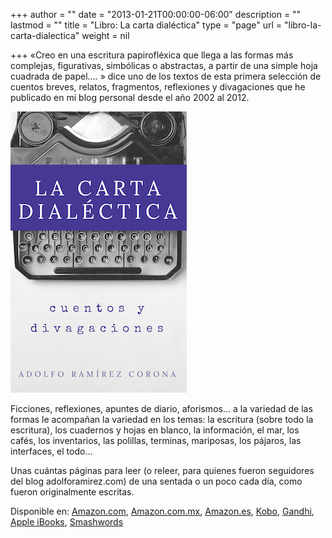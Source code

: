 +++
author = ""
date = "2013-01-21T00:00:00-06:00"
description = ""
lastmod = ""
title = "Libro: La carta dialéctica"
type = "page"
url = "libro-la-carta-dialectica"
weight = nil

+++
«Creo en una escritura papirofléxica que llega a las formas más complejas, figurativas, simbólicas o abstractas, a partir de una simple hoja cuadrada de papel.… » dice uno de los textos de esta primera selección de cuentos breves, relatos, fragmentos, reflexiones y divagaciones que he publicado en mi blog personal desde el año 2002 al 2012.

![La carta dialéctica](/img/la-carta-dialectica-th.jpg)

Ficciones, reflexiones, apuntes de diario, aforismos… a la variedad de las formas le acompañan la variedad en los temas: la escritura (sobre todo la escritura), los cuadernos y hojas en blanco, la información, el mar, los cafés, los inventarios, las polillas, terminas, mariposas, los pájaros, las interfaces, el todo…

Unas cuántas páginas para leer (o releer, para quienes fueron seguidores del blog adolforamirez.com) de una sentada o un poco cada día, como fueron originalmente escritas.

Disponible en:
[Amazon.com](https://www.amazon.com/dp/B007JCRVBS), [Amazon.com.mx](https://www.amazon.com.mx/dp/B007JCRVBS), [Amazon.es](https://www.amazon.es/dp/B007JCRVBS), [Kobo](https://www.kobo.com/mx/es/ebook/la-carta-dialectica), [Gandhi](http://www.gandhi.com.mx/la-carta-dialectica-f95d64), [Apple iBooks](https://itunes.apple.com/pa/book/la-carta-dial%C3%A9ctica/id536565803), [Smashwords](https://www.smashwords.com/books/view/168883)